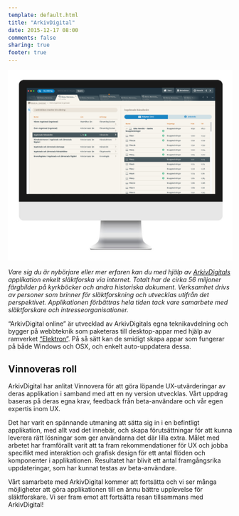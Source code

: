 ```yaml
---
template: default.html
title: "ArkivDigital"
date: 2015-12-17 08:00
comments: false
sharing: true
footer: true
---
```


![Skärmdump](/images/content/projects/arkivdigital/imac.png)

*Vare sig du är nybörjare eller mer erfaren kan du med hjälp av [ArkivDigitals][0] applikation enkelt släktforska via internet. Totalt har de cirka 56 miljoner färgbilder på kyrkböcker och andra historiska dokument. Verksamhet drivs av personer som brinner för släktforskning och utvecklas utifrån det perspektivet. Applikationen förbättras hela tiden tack vare samarbete med släktforskare och intresseorganisationer.*

“ArkivDigital online” är utvecklad av ArkivDigitals egna teknikavdelning och bygger på webbteknik som paketeras till desktop-appar med hjälp av ramverket [“Elektron”][1]. På så sätt kan de smidigt skapa appar som fungerar på både Windows och OSX, och enkelt auto-uppdatera dessa.
 
## Vinnoveras roll
ArkivDigital har anlitat Vinnovera för att göra löpande UX-utvärderingar av deras applikation i samband med att en ny version utvecklas. Vårt uppdrag baseras på deras egna krav, feedback från beta-användare och vår egen expertis inom UX.

Det har varit en spännande utmaning att sätta sig in i en befintligt applikation, med allt vad det innebär, och skapa förutsättningar för att kunna leverera rätt lösningar som ger användarna det där lilla extra. Målet med arbetet har framförallt varit att ta fram rekommendationer för UX och jobba specifikt med interaktion och grafisk design för ett antal flöden och komponenter i applikationen. Resultatet har blivit ett antal framgångsrika uppdateringar, som har kunnat testas av beta-användare.

Vårt samarbete med ArkivDigital kommer att fortsätta och vi ser många möjligheter att göra applikationen till en ännu bättre upplevelse för släktforskare. Vi ser fram emot att fortsätta resan tillsammans med ArkivDigital!

[0]: http://arkivdigital.se/
[1]: http://electron.atom.io/